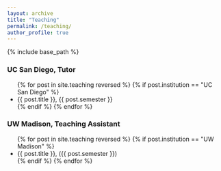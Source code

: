 ```yaml
---
layout: archive
title: "Teaching"
permalink: /teaching/
author_profile: true
---
```

{% include base_path %}
<!-- <h3>UC San Diego, Tutor</h3>
<ul>
  <li>DSC 20 Programming and Basic Data Structures for Data Science, Spring 2022</li>
  <li>DSC 10 Principles of Data Science, Fall 2022</li>
  <li>CSE 8A Intro to Programming and Computational Problem-Solving I, Summer 2023</li>
  <li>CSE 8A Intro to Programming and Computational Problem-Solving I, Fall 2023</li>
  <li>Math 20B Calculus for Science and Engineering, Fall 2023</li>
  <li>Math 10A Calculus I, Winter 2024</li>
</ul>

<h3>UW Madison, Teaching Assistant</h3>
<ul>
  <li>STAT 240 Data Science Modeling, Fall 2024</li>
  <li>STAT 240 Data Science Modeling, Spring 2025</li>
</ul> -->
<h3>UC San Diego, Tutor</h3>
<ul>
  {% for post in site.teaching reversed %}
    {% if post.institution == "UC San Diego" %}
      <li>{{ post.title }}, {{ post.semester }}</li>
    {% endif %}
  {% endfor %}
</ul>

<h3>UW Madison, Teaching Assistant</h3>
<ul>
  {% for post in site.teaching reversed %}
    {% if post.institution == "UW Madison" %}
      <li>{{ post.title }}, ({{ post.semester }})</li>
    {% endif %}
  {% endfor %}
</ul>

<!-- {% for post in site.teaching reversed %}
  {% include archive-single.html %}
{% endfor %} -->

